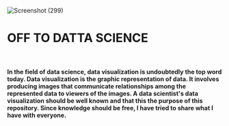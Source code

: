 
![Screenshot (299)](https://user-images.githubusercontent.com/54431128/82751633-5d2ec900-9dda-11ea-8f0e-d7d646e60e0c.png)
# OFF TO DATTA SCIENCE <br> <br>


<h4>In the field of data science, data visualization is undoubtedly the top word today. Data visualization is the graphic representation of data. It involves producing images that communicate relationships among the represented data to viewers of the images. A data scientist's data visualization should be well known and that this the purpose of this repository. Since knowledge should be free, I have tried to share what I have with everyone. </h4>
